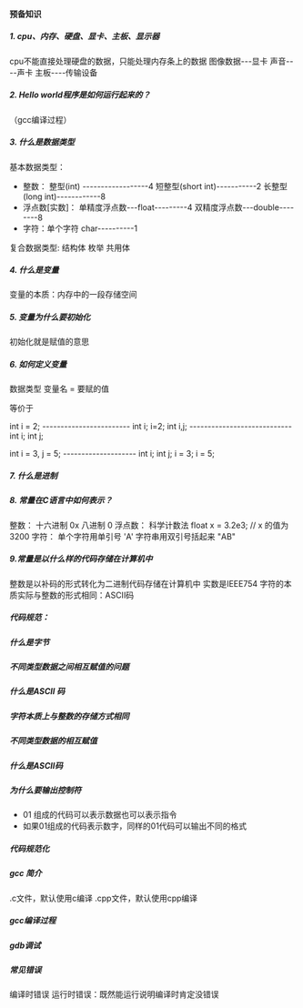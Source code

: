 #### 预备知识

##### 1. cpu、内存、硬盘、显卡、主板、显示器
cpu不能直接处理硬盘的数据，只能处理内存条上的数据
图像数据---显卡
声音----声卡
主板----传输设备


##### 2. Hello world程序是如何运行起来的？
（gcc编译过程）


##### 3. 什么是数据类型

基本数据类型：
* 整数：
  整型(int) ------------------4
  短整型(short int)-----------2
  长整型(long int)------------8
* 浮点数[实数]：
  单精度浮点数---float---------4
  双精度浮点数---double--------8
* 字符：单个字符 char----------1

复合数据类型:
    结构体
    枚举
    共用体

##### 4. 什么是变量
变量的本质：内存中的一段存储空间

##### 5. 变量为什么要初始化
初始化就是赋值的意思


##### 6. 如何定义变量

数据类型 变量名  = 要赋的值

等价于

int i = 2;  ------------------------ int i; i=2;
int i,j;  ----------------------------int i; int j;

int i = 3, j = 5; -------------------- int i; int j; i = 3; i = 5;


##### 7. 什么是进制



##### 8. 常量在C语言中如何表示？

整数：
    十六进制  0x
     八进制   0
浮点数：
    科学计数法
    float x  = 3.2e3; // x 的值为3200
字符：
    单个字符用单引号 'A'
    字符串用双引号括起来 "AB"

##### 9.常量是以什么样的代码存储在计算机中
整数是以补码的形式转化为二进制代码存储在计算机中
实数是IEEE754
字符的本质实际与整数的形式相同：ASCII码

##### 代码规范：

##### 什么是字节

##### 不同类型数据之间相互赋值的问题

##### 什么是ASCII 码

##### 字符本质上与整数的存储方式相同

##### 不同类型数据的相互赋值

##### 什么是ASCII码


##### 为什么要输出控制符
* 01 组成的代码可以表示数据也可以表示指令
* 如果01组成的代码表示数字，同样的01代码可以输出不同的格式

##### 代码规范化


##### gcc 简介
.c文件，默认使用c编译
.cpp文件，默认使用cpp编译
##### gcc编译过程 

##### gdb调试

##### 常见错误

编译时错误
运行时错误：既然能运行说明编译时肯定没错误



